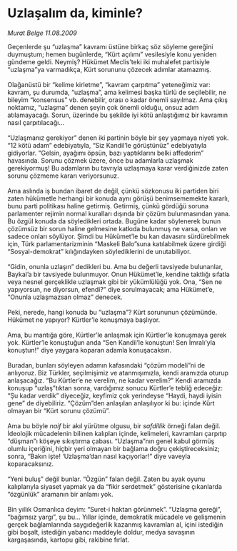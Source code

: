 # Uzlaşalım da, kiminle?

*Murat Belge 11.08.2009*

<div class="taraf_structure_2col_1zq">
<div class="margen_n">



 <p>Geçenlerde şu “uzlaşma” kavramı üstüne birkaç söz söyleme gereğini duymuştum; hemen bugünlerde, “Kürt açılımı” vesilesiyle konu yeniden gündeme geldi. Neymiş? Hükümet Meclis’teki iki muhalefet partisiyle “uzlaşma”ya varmadıkça, Kürt sorununu çözecek adımlar atamazmış. <br/><br/>Olağanüstü bir “kelime kirletme”, “kavram çarpıtma” yeteneğimiz var: kavram, şu durumda, “uzlaşma”, ama kelimesi başka türlü de seçilebilir, ne bileyim “konsensus” vb. denebilir, orası o kadar önemli sayılmaz. Ama çıkış noktamız, “uzlaşma” denen şeyin çok önemli olduğu, onsuz adım atılamayacağı. Sorun, üzerinde bu şekilde iyi kötü anlaştığımız bir kavramın nasıl çarpıtılacağı... <br/><br/>“Uzlaşmanız gerekiyor” denen iki partinin böyle bir şey yapmaya niyeti yok. “12 kötü adam” edebiyatıyla, “Siz Kandil’le görüştünüz” edebiyatıyla gidiyorlar. “Gelsin, ayağımı öpsün, bazı yaptıklarını belki affederim” havasında. Sorunu çözmek üzere, önce bu adamlarla uzlaşmak gerekiyormuş! Bu adamların bu tavrıyla uzlaşmaya karar verdiğinizde zaten sorunu çözmeme kararı veriyorsunuz. <br/><br/>Ama aslında iş bundan ibaret de değil, çünkü sözkonusu iki partiden biri zaten hükümetle herhangi bir konuda aynı görüşü benimsememekte kararlı, bunu parti politikası haline getirmiş. Getirmiş, çünkü gördüğü soruna parlamenter rejimin normal kuralları dışında bir çözüm bulunmasından yana. Bu özgül konuda da söyledikleri ortada. Bugüne kadar söylenerek bunun çözümsüz bir sorun haline gelmesine katkıda bulunmuş ne varsa, onları ve sadece onları söylüyor. Şimdi bu Hükümet’le bu kan davasını sürdürebilmek için, Türk parlamentarizminin “Maskeli Balo”suna katılabilmek üzere girdiği “Sosyal-demokrat” kılığındayken söylediklerini de unutabiliyor. <br/><br/>“Gidin, onunla uzlaşın” dedikleri bu. Ama bu değerli tavsiyede bulunanlar, Baykal’a bir tavsiyede bulunmuyor. Onun Hükümet’le, kendine taktlığı sıfatla veya nesnel gerçeklikle uzlaşmak gibi bir yükümlülüğü yok. Ona, “Sen ne yapıyorsun, ne diyorsun, efendi?” diye sorulmayacak; ama Hükümet’e, “Onunla uzlaşmazsan olmaz” denecek. <br/><br/>Peki, nerede, hangi konuda bu “uzlaşma”? Kürt sorununun çözümünde. Hükümet ne yapıyor? Kürtler’le konuşmaya başlıyor. <br/><br/>Ama, bu mantığa göre, Kürtler’le anlaşmak için Kürtler’le konuşmaya gerek yok. Kürtler’le konuştuğun anda “Sen Kandil’le konuştun! Sen İmralı’yla konuştun!” diye yaygara koparan adamla konuşacaksın. <br/><br/>Buradan, bunları söyleyen adamın kafasındaki “çözüm modeli”ni de anlıyoruz. Biz Türkler, seçilmişimiz ve atanmışımızla, kendi aramızda oturup anlaşacağız. “Bu Kürtler’e ne verelim, ne kadar verelim?” Kendi aramızda konuşup “uzlaş”tıktan sonra, vardığımız sonucu Kürtler’e tebliğ edeceğiz: “Şu kadar verdik” diyeceğiz, keyfimiz çok yerindeyse “Haydi, haydi iyisin gene” de diyebiliriz. “Çözüm”den anlaşılan anlaşılıyor ki bu: içinde Kürt olmayan bir “Kürt sorunu çözümü”. <br/><br/>Ama bu böyle <i>naif</i> bir akıl yürütme olgusu, bir <i>safdillik</i> örneği falan değil. İdeolojik mücadelenin bilinen kalıpları içinde, kelimeleri, kavramları çarpıtıp “düşman”ı köşeye sıkıştırma çabası. “Uzlaşma”nın genel kabul görmüş olumlu içeriğini, hiçbir yeri olmayan bir bağlama doğru çekiştireceksiniz; sonra, “Bakın işte! ‘Uzlaşma’dan nasıl kaçıyorlar!” diye vaveyla koparacaksınız. <br/><br/>“Yeni buluş” değil bunlar. “Özgün” falan değil. Zaten bu ayak oyunu kalıplarıyla siyaset yapmak ya da “fikir serdetmek” gösterisine çıkanlarda “özgünlük” aramanın bir anlamı yok.<br/><br/>Bin yıllık Osmanlıca deyim: “Suret-i haktan görünmek”. “Uzlaşma gereği”, “bağımsız yargı”, şu bu... Yıllar içinde, demokratik mücadele ve gelişmenin gerçek bağlamlarında saygıdeğerlik kazanmış kavramları al, içini istediğin gibi boşalt, istediğin yabancı maddeyle doldur, medya savaşının kargaşasında, kartopu gibi, rakibine fırlat.</p>
<br/>
<br/>
<br/>



<br/>


<div id="taraf_not">
</div>

</div>


</div>
